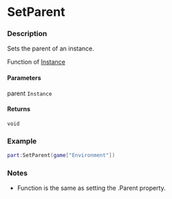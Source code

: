 # SetParent

### Description

Sets the parent of an instance.

Function of [Instance](/classes/Instance/)

#### Parameters

parent `Instance`

#### Returns

`void`

### Example

```lua
part:SetParent(game["Environment"])
```

### Notes

- Function is the same as setting the .Parent property.
